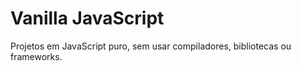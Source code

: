 # Vanilla JavaScript

Projetos em JavaScript puro, sem usar compiladores, bibliotecas ou frameworks.
